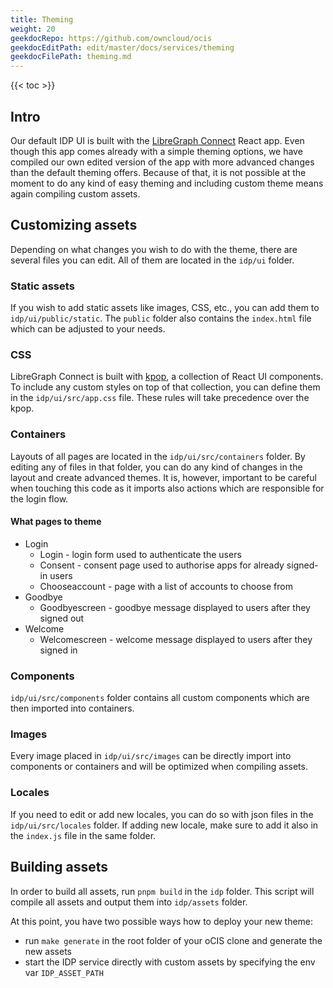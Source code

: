 ```yaml
---
title: Theming
weight: 20
geekdocRepo: https://github.com/owncloud/ocis
geekdocEditPath: edit/master/docs/services/theming
geekdocFilePath: theming.md
---
```


{{< toc >}}

## Intro
Our default IDP UI is built with the [LibreGraph Connect](https://github.com/libregraph/lico) React app. Even though this app comes already with a simple theming options, we have compiled our own edited version of the app with more advanced changes than the default theming offers. Because of that, it is not possible at the moment to do any kind of easy theming and including custom theme means again compiling custom assets.

## Customizing assets
Depending on what changes you wish to do with the theme, there are several files you can edit. All of them are located in the `idp/ui` folder.

### Static assets
If you wish to add static assets like images, CSS, etc., you can add them to `idp/ui/public/static`. The `public` folder also contains the `index.html` file which can be adjusted to your needs.

### CSS
LibreGraph Connect is built with [kpop](https://github.com/Kopano-dev/kpop), a collection of React UI components. To include any custom styles on top of that collection, you can define them in the `idp/ui/src/app.css` file. These rules will take precedence over the kpop.

### Containers
Layouts of all pages are located in the `idp/ui/src/containers` folder. By editing any of files in that folder, you can do any kind of changes in the layout and create advanced themes. It is, however, important to be careful when touching this code as it imports also actions which are responsible for the login flow.

#### What pages to theme
- Login
  - Login - login form used to authenticate the users
  - Consent - consent page used to authorise apps for already signed-in users
  - Chooseaccount - page with a list of accounts to choose from
- Goodbye
  - Goodbyescreen - goodbye message displayed to users after they signed out
- Welcome
  - Welcomescreen - welcome message displayed to users after they signed in

### Components
`idp/ui/src/components` folder contains all custom components which are then imported into containers.

### Images
Every image placed in `idp/ui/src/images` can be directly import into components or containers and will be optimized when compiling assets.

### Locales
If you need to edit or add new locales, you can do so with json files in the `idp/ui/src/locales` folder. If adding new locale, make sure to add it also in the `index.js` file in the same folder.

## Building assets
In order to build all assets, run `pnpm build` in the `idp` folder. This script will compile all assets and output them into `idp/assets` folder.

At this point, you have two possible ways how to deploy your new theme:
- run `make generate` in the root folder of your oCIS clone and generate the new assets
- start the IDP service directly with custom assets by specifying the env var `IDP_ASSET_PATH`
